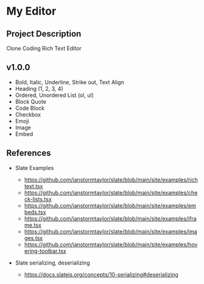 # My Editor

## Project Description

Clone Coding Rich Text Editor

## v1.0.0

-   Bold, Italic, Underline, Strike out, Text Align
-   Heading (1, 2, 3, 4)
-   Ordered, Unordered List (ol, ul)
-   Block Quote
-   Code Block
-   Checkbox
-   Emoji
-   Image
-   Embed

## References

-   Slate Examples

    -   https://github.com/ianstormtaylor/slate/blob/main/site/examples/richtext.tsx
    -   https://github.com/ianstormtaylor/slate/blob/main/site/examples/check-lists.tsx
    -   https://github.com/ianstormtaylor/slate/blob/main/site/examples/embeds.tsx
    -   https://github.com/ianstormtaylor/slate/blob/main/site/examples/iframe.tsx
    -   https://github.com/ianstormtaylor/slate/blob/main/site/examples/images.tsx
    -   https://github.com/ianstormtaylor/slate/blob/main/site/examples/hovering-toolbar.tsx

-   Slate serializing, deserializing
    -   https://docs.slatejs.org/concepts/10-serializing#deserializing
